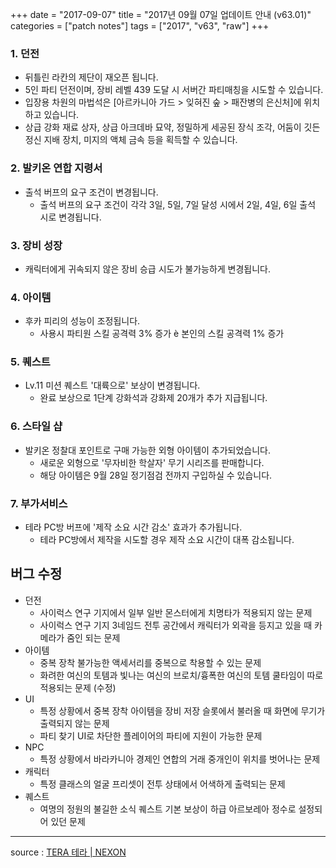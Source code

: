 +++
date = "2017-09-07"
title = "2017년 09월 07일 업데이트 안내 (v63.01)"
categories = ["patch notes"]
tags = ["2017", "v63", "raw"]
+++

### 1. 던전
- 뒤틀린 라칸의 제단이 재오픈 됩니다.
- 5인 파티 던전이며, 장비 레벨 439 도달 시 서버간 파티매칭을 시도할 수 있습니다.
- 입장용 차원의 마법석은 [아르카니아 가드 > 잊혀진 숲 > 패잔병의 은신처]에 위치하고 있습니다.
- 상급 강화 재료 상자, 상급 아크데바 묘약, 정밀하게 세공된 장식 조각, 어둠이 깃든 정신 지배 장치, 미지의 액체 금속 등을 획득할 수 있습니다.

### 2. 발키온 연합 지령서
- 출석 버프의 요구 조건이 변경됩니다.
  - 출석 버프의 요구 조건이 각각 3일, 5일, 7일 달성 시에서 2일, 4일, 6일 출석 시로 변경됩니다.

### 3. 장비 성장
- 캐릭터에게 귀속되지 않은 장비 승급 시도가 불가능하게 변경됩니다.

### 4. 아이템
- 후카 피리의 성능이 조정됩니다.
  - 사용시 파티원 스킬 공격력 3% 증가 è 본인의 스킬 공격력 1% 증가

### 5. 퀘스트
- Lv.11 미션 퀘스트 '대륙으로' 보상이 변경됩니다.
  - 완료 보상으로 1단계 강화석과 강화제 20개가 추가 지급됩니다.

### 6. 스타일 샵
- 발키온 정찰대 포인트로 구매 가능한 외형 아이템이 추가되었습니다.
  - 새로운 외형으로 '무자비한 학살자' 무기 시리즈를 판매합니다.
  - 해당 아이템은 9월 28일 정기점검 전까지 구입하실 수 있습니다.

### 7. 부가서비스
- 테라 PC방 버프에 '제작 소요 시간 감소' 효과가 추가됩니다.
  - 테라 PC방에서 제작을 시도할 경우 제작 소요 시간이 대폭 감소됩니다.

## 버그 수정

- 던전
  - 사이럭스 연구 기지에서 일부 일반 몬스터에게 치명타가 적용되지 않는 문제
  - 사이럭스 연구 기지 3네임드 전투 공간에서 캐릭터가 외곽을 등지고 있을 때 카메라가 줌인 되는 문제
- 아이템
  - 중복 장착 불가능한 액세서리를 중복으로 착용할 수 있는 문제
  - 화려한 여신의 토템과 빛나는 여신의 브로치/흉폭한 여신의 토템 쿨타임이 따로 적용되는 문제 (수정)
- UI
  - 특정 상황에서 중복 장착 아이템을 장비 저장 슬롯에서 불러올 때 화면에 무기가 출력되지 않는 문제
  - 파티 찾기 UI로 차단한 플레이어의 파티에 지원이 가능한 문제
- NPC
  - 특정 상황에서 바라카니아 경제인 연합의 거래 중개인이 위치를 벗어나는 문제
- 캐릭터
  - 특정 클래스의 얼굴 프리셋이 전투 상태에서 어색하게 출력되는 문제
- 퀘스트
  - 여명의 정원의 불길한 소식 퀘스트 기본 보상이 하급 아르보레아 정수로 설정되어 있던 문제

----

source : [TERA 테라 | NEXON](http://tera.nexon.com/news/update/view.aspx?n4articlesn=296)
